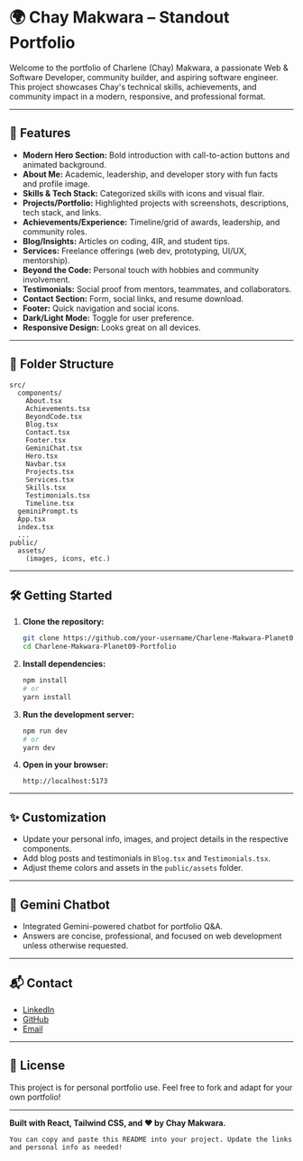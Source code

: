 
# 🌍 Chay Makwara – Standout Portfolio

Welcome to the portfolio of Charlene (Chay) Makwara, a passionate Web & Software Developer, community builder, and aspiring software engineer. This project showcases Chay's technical skills, achievements, and community impact in a modern, responsive, and professional format.

---

## 🚀 Features

- **Modern Hero Section:** Bold introduction with call-to-action buttons and animated background.
- **About Me:** Academic, leadership, and developer story with fun facts and profile image.
- **Skills & Tech Stack:** Categorized skills with icons and visual flair.
- **Projects/Portfolio:** Highlighted projects with screenshots, descriptions, tech stack, and links.
- **Achievements/Experience:** Timeline/grid of awards, leadership, and community roles.
- **Blog/Insights:** Articles on coding, 4IR, and student tips.
- **Services:** Freelance offerings (web dev, prototyping, UI/UX, mentorship).
- **Beyond the Code:** Personal touch with hobbies and community involvement.
- **Testimonials:** Social proof from mentors, teammates, and collaborators.
- **Contact Section:** Form, social links, and resume download.
- **Footer:** Quick navigation and social icons.
- **Dark/Light Mode:** Toggle for user preference.
- **Responsive Design:** Looks great on all devices.

---

## 📁 Folder Structure

```
src/
  components/
    About.tsx
    Achievements.tsx
    BeyondCode.tsx
    Blog.tsx
    Contact.tsx
    Footer.tsx
    GeminiChat.tsx
    Hero.tsx
    Navbar.tsx
    Projects.tsx
    Services.tsx
    Skills.tsx
    Testimonials.tsx
    Timeline.tsx
  geminiPrompt.ts
  App.tsx
  index.tsx
  ...
public/
  assets/
    (images, icons, etc.)
```

---

## 🛠️ Getting Started

1. **Clone the repository:**
   ```bash
   git clone https://github.com/your-username/Charlene-Makwara-Planet09-Portfolio.git
   cd Charlene-Makwara-Planet09-Portfolio
   ```

2. **Install dependencies:**
   ```bash
   npm install
   # or
   yarn install
   ```

3. **Run the development server:**
   ```bash
   npm run dev
   # or
   yarn dev
   ```

4. **Open in your browser:**
   ```
   http://localhost:5173
   ```

---

## ✨ Customization

- Update your personal info, images, and project details in the respective components.
- Add blog posts and testimonials in `Blog.tsx` and `Testimonials.tsx`.
- Adjust theme colors and assets in the `public/assets` folder.

---

## 🤖 Gemini Chatbot

- Integrated Gemini-powered chatbot for portfolio Q&A.
- Answers are concise, professional, and focused on web development unless otherwise requested.

---

## 📬 Contact

- [LinkedIn](https://www.linkedin.com/in/your-linkedin)
- [GitHub](https://github.com/your-username)
- [Email](mailto:your@email.com)

---

## 📝 License

This project is for personal portfolio use. Feel free to fork and adapt for your own portfolio!

---

**Built with React, Tailwind CSS, and ❤️ by Chay Makwara.**
```
You can copy and paste this README into your project. Update the links and personal info as needed!
